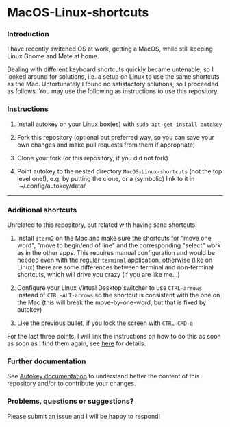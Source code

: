 # MacOS-Linux-shortcuts

### Introduction

I have recently switched OS at work, getting a MacOS, while still keeping Linux Gnome and Mate at home.

Dealing with different keyboard shortcuts quickly became untenable, so I looked around for solutions, i.e. a setup on Linux to use the same shortcuts as the Mac.
Unfortunately I found no satisfactory solutions, so I proceeded as follows. You may use the following as instructions to use this repository.

### Instructions

1. Install autokey on your Linux box(es) with `sudo apt-get install autokey`

2. Fork this repository (optional but preferred way, so you can save your own changes and
make pull requests from them if appropriate)

3. Clone your fork (or this repository, if you did not fork)

4. Point autokey to the nested directory `MacOS-Linux-shortcuts` (not the top level one!),
e.g. by putting the clone, or a (symbolic) link to it in `~/.config/autokey/data/

---

### Additional shortcuts

Unrelated to this repository, but related with having sane shortcuts:

1. Install `iterm2` on the Mac and make sure the
shortcuts for "move one word", "move to begin/end of line" and
the corresponding "select" work as in the other apps.
This requires manual configuration and would be needed even with the regular
`terminal` application, otherwise (like on Linux) there are some differences
between terminal and non-terminal shortcuts, which will drive you crazy (if you are like me...)

2. Configure your Linux Virtual Desktop switcher to use `CTRL-arrows` instead of
`CTRL-ALT-arrows` so the shortcut is consistent with the one on the Mac (this will break the
move-by-one-word, but that is fixed by autokey)

3. Like the previous bullet, if you lock the screen with `CTRL-CMD-q`

For the last three points, I will link the
instructions on how to do this as soon as soon as I find them again,
see [here](https://meta.stackexchange.com/questions/283899/) for details.

### Further documentation

See [Autokey documentation](https://github.com/autokey/autokey/wiki/Scripting) to understand
better the content of this repository and/or to contribute your changes.

### Problems, questions or suggestions?

Please submit an issue and I will be happy to respond!
